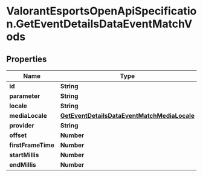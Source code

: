 # ValorantEsportsOpenApiSpecification.GetEventDetailsDataEventMatchVods

## Properties
Name | Type | Description | Notes
------------ | ------------- | ------------- | -------------
**id** | **String** |  | [optional] 
**parameter** | **String** |  | [optional] 
**locale** | **String** |  | [optional] 
**mediaLocale** | [**GetEventDetailsDataEventMatchMediaLocale**](GetEventDetailsDataEventMatchMediaLocale.md) |  | [optional] 
**provider** | **String** |  | [optional] 
**offset** | **Number** |  | [optional] 
**firstFrameTime** | **Number** |  | [optional] 
**startMillis** | **Number** |  | [optional] 
**endMillis** | **Number** |  | [optional] 
